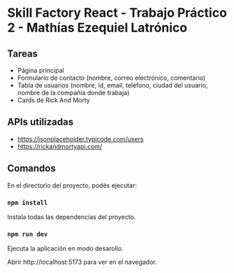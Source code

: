 # Skill Factory React - Trabajo Práctico 2 - Mathías Ezequiel Latrónico

## Tareas
- Página principal
- Formulario de contacto (nombre, correo electrónico, comentario)
- Tabla de usuarios (nombre, id, email, teléfono, ciudad del usuario, nombre de la compañía donde trabaja)
- Cards de Rick And Morty

## APIs utilizadas
- https://jsonplaceholder.typicode.com/users
- https://rickandmortyapi.com/

## Comandos

En el directorio del proyecto, podés ejecutar:

### `npm install`

Instala todas las dependencias del proyecto.

### `npm run dev`

Ejecuta la aplicación en modo desarollo.

Abrir http://localhost:5173 para ver en el navegador.
